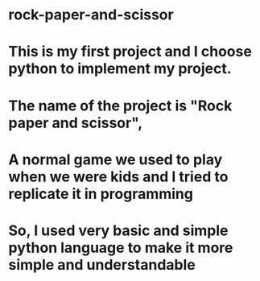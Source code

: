# rock-paper-and-scissor
# This is my first project and I choose python to implement my project.
# The name of the project is "Rock paper and scissor",
# A normal game we used to play when we were kids and I tried to replicate it in programming 
# So, I used very basic and simple python language to make it more simple and understandable
